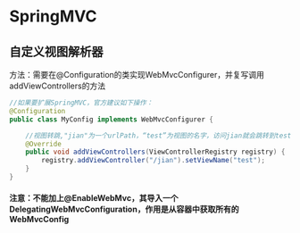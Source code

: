 # SpringMVC

## 自定义视图解析器

方法：需要在@Configuration的类实现WebMvcConfigurer，并复写调用addViewControllers的方法

```java
//如果要扩展SpringMVC，官方建议如下操作：
@Configuration
public class MyConfig implements WebMvcConfigurer {

    //视图转跳,"jian"为一个urlPath，“test”为视图的名字，访问jian就会跳转到test页面
    @Override
    public void addViewControllers(ViewControllerRegistry registry) {
        registry.addViewController("/jian").setViewName("test");
    }
}
```

#### 注意：不能加上@EnableWebMvc，其导入一个DelegatingWebMvcConfiguration，作用是从容器中获取所有的WebMvcConfig